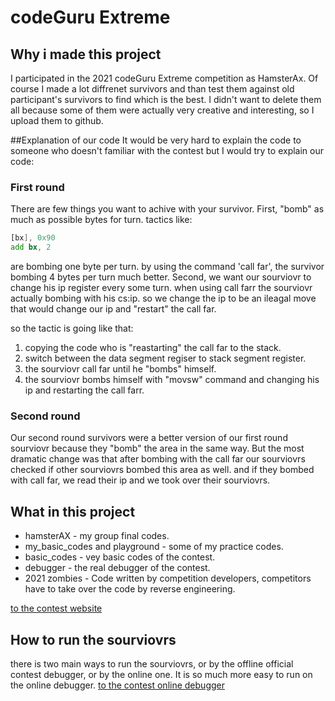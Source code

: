 # codeGuru Extreme

## Why i made this project
I participated in the 2021 codeGuru Extreme competition as HamsterAx.
Of course I made a lot diffrenet survivors and than test them against old participant's survivors to find which is the best.
I didn't want to delete them all because some of them were actually very creative and interesting, so I upload them to github.

##Explanation of our code
It would be very hard to explain the code to someone who doesn't familiar with the contest
but I would try to explain our code:

### First round
There are few things you want to achive with your survivor.
First, "bomb" as much as possible bytes for turn.
tactics like:
```asm
[bx], 0x90
add bx, 2
```
are bombing one byte per turn. by using the command 'call far', the survivor bombing 4 bytes per turn much better.
Second, we want our sourviovr to change his ip register every some turn.
when using call farr the sourviovr actually bombing with his cs:ip. so we change the ip to be an ileagal move that would change our ip and "restart" the call far.

so the tactic is going like that:
1. copying the code who is "reastarting" the call far to the stack.
2. switch between the data segment regiser to stack segment register.
3. the sourviovr call far until he "bombs" himself.
4. the sourviovr bombs himself with "movsw" command and changing his ip and restarting the call farr.

### Second round
Our second round survivors were a better version of our first round sourviovr because they "bomb" the area in the same way.
But the most dramatic change was that after bombing with the call far
our sourviovrs checked if other sourviovrs bombed this area as well.
and if they bombed with call far, we read their ip and we took over their sourviovrs.

## What in this project
* hamsterAX - my group final codes.
* my_basic_codes and playground - some of my practice codes.
* basic_codes - vey basic codes of the contest.
* debugger - the real debugger of the contest.
* 2021 zombies - Code written by competition developers, competitors have to take over the code by reverse engineering.

[to the contest website](https://assault.cubers.net/download.html)

## How to run the sourviovrs
there is two main ways to run the sourviovrs, or by the offline official contest debugger, or by the online one.
It is so much more easy to run on the online debugger.
[to the contest online debugger](https://shooshx.github.io/corewars8086_js/war/page.html)
